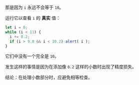 那是因为 `i` 永远不会等于 `10`。

运行它以查看 `i` 的 **真实** 值：

```js run
let i = 0;
while (i < 11) {
  i += 0.2;
  if (i > 9.8 && i < 10.2) alert( i );
}
```

它们中没有一个完全是 `10`。

发生这样的事情是因为在添加像 `0.2` 这样的小数时出现了精度损失。

结论：在处理小数部分时，应避免相等检查。
